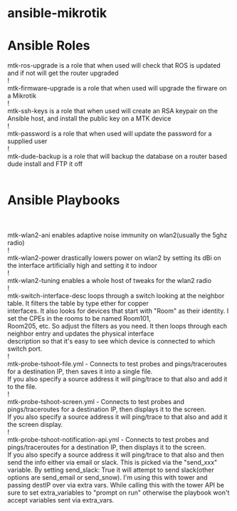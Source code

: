 # ansible-mikrotik
<h1>Ansible Roles</h1>
mtk-ros-upgrade is a role that when used will check that ROS is updated and if not will get the router upgraded<br>
!<br>
mtk-firmware-upgrade is a role that when used will upgrade the firware on a Mikrotik<br>
!<br>
mtk-ssh-keys is a role that when used will create an RSA keypair on the Ansible host, and install the public key on a MTK device<br>
!<br>
mtk-password is a role that when used will update the password for a supplied user<br>
!<br>
mtk-dude-backup is a role that will backup the database on a router based dude install and FTP it off<br><br>
<h1>Ansible Playbooks</h1><br><br>
mtk-wlan2-ani enables adaptive noise immunity on wlan2(usually the 5ghz radio)<br>
!<br>
mtk-wlan2-power drastically lowers power on wlan2 by setting its dBi on the interface artificially high and setting it to indoor<br>
!<br>
mtk-wlan2-tuning enables a whole host of tweaks for the wlan2 radio<br>
!<br>
mtk-switch-interface-desc loops through a switch looking at the neighbor table.  It filters the table by type ether for copper<br>
interfaces.  It also looks for devices that start with "Room" as their identity.  I set the CPEs in the rooms to be named Room101, <br>
Room205, etc.  So adjust the filters as you need.  It then loops through each neighbor entry and updates the physical interface<br>
description so that it's easy to see which device is connected to which switch port.<br>
!<br>
mtk-probe-tshoot-file.yml - Connects to test probes and pings/traceroutes for a destination IP, then saves it into a single file.<br>
If you also specify a source address it will ping/trace to that also and add it to the file.<br>
!<br>
mtk-probe-tshoot-screen.yml - Connects to test probes and pings/traceroutes for a destination IP, then displays it to the screen.<br>
If you also specify a source address it will ping/trace to that also and add it the screen display.<br>
!<br>
mtk-probe-tshoot-notification-api.yml - Connects to test probes and pings/traceroutes for a destination IP, then displays it to the screen.<br>
If you also specify a source address it will ping/trace to that also and then send the info either via email or slack.  This is picked via the "send_xxx" variable.  By setting send_slack: True it will attempt to send slack(other options are send_email or send_snow).  I'm using this with tower and passing destIP over via extra vars.  While calling this with the tower API be sure to set extra_variables to "prompt on run" otherwise the playbook won't accept variables sent via extra_vars.<br>
